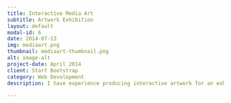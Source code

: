```yaml
---
title: Interactive Media Art
subtitle: Artwork Exhibition
layout: default
modal-id: 6
date: 2014-07-13
img: mediaart.png
thumbnail: mediaart-thumbnail.png
alt: image-alt
project-date: April 2014
client: Start Bootstrap
category: Web Development
description: I have experience producing interactive artwork for an exhibition collaborating with the artist Pak Lam Sin. This project includes engineering tasks enabling guests to interact with the screen by walking. During the project, I constructed a system that recognizes people through the camera and expresses them in the artwork. Our work was successfully exhibited under the title <i>[You] & [Around You]</i> at KOTE, an exhibition complex in Seoul in August 2022.<br><br><br><span style="font-family:Droid serif; padding:0px 0px 4px 0px; display:inline-block"><i><b>Project details:</b></i></span><br><span style="padding:4px; display:inline-block">· Integrated camera and YOLO model in Python process using OpenCV.</span><br><span style="padding:4px; display:inline-block">· Built TouchDesigner's socket programming environment for Inter-Process Communication (IPC).</span><br><span style="padding:4px; display:inline-block">· Defined variable types and formats for data transfer.</span><br><span style="padding:4px; display:inline-block">· Synchronized Python process with TouchDesigner.</span><br><span style="padding:4px; display:inline-block">· Configured logic to extract up to three persons excluding other objects.</span><br><span style="padding:4px; display:inline-block">· Implemented logic to extract the coordinate of each person.</span><br><span style="padding:4px; display:inline-block">· Confirmed expression accuracy and time of the artwork.</span><br><span style="padding:4px; display:inline-block">· Tuned the whole system through rehearsal.</span>

---
```

